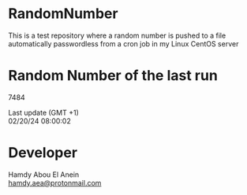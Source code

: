 # RandomNumber    
This is a test repository where a random number is pushed to a file automatically passwordless from a cron job in my Linux CentOS server    
# Random Number of the last run   
7484
      
Last update (GMT +1)    
02/20/24 08:00:02
# Developer    
Hamdy Abou El Anein   
hamdy.aea@protonmail.com
